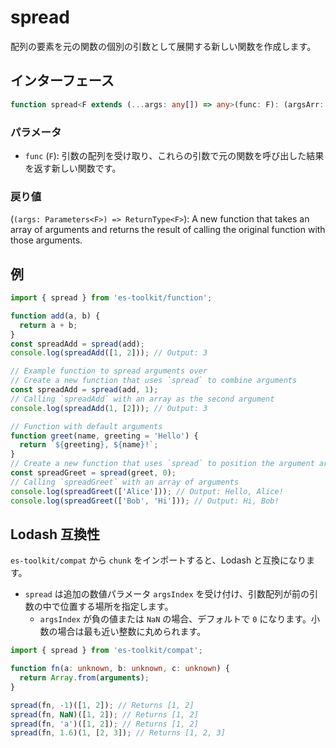 # spread

配列の要素を元の関数の個別の引数として展開する新しい関数を作成します。

## インターフェース

```typescript
function spread<F extends (...args: any[]) => any>(func: F): (argsArr: Parameters<F>) => ReturnType<F>;
```

### パラメータ

- `func` (`F`): 引数の配列を受け取り、これらの引数で元の関数を呼び出した結果を返す新しい関数です。

### 戻り値

(`(args: Parameters<F>) => ReturnType<F>`): A new function that takes an array of arguments and returns the result of calling the original function with those arguments.

## 例

```typescript
import { spread } from 'es-toolkit/function';

function add(a, b) {
  return a + b;
}
const spreadAdd = spread(add);
console.log(spreadAdd([1, 2])); // Output: 3

// Example function to spread arguments over
// Create a new function that uses `spread` to combine arguments
const spreadAdd = spread(add, 1);
// Calling `spreadAdd` with an array as the second argument
console.log(spreadAdd(1, [2])); // Output: 3

// Function with default arguments
function greet(name, greeting = 'Hello') {
  return `${greeting}, ${name}!`;
}
// Create a new function that uses `spread` to position the argument array at index 0
const spreadGreet = spread(greet, 0);
// Calling `spreadGreet` with an array of arguments
console.log(spreadGreet(['Alice'])); // Output: Hello, Alice!
console.log(spreadGreet(['Bob', 'Hi'])); // Output: Hi, Bob!
```

## Lodash 互換性

`es-toolkit/compat` から `chunk` をインポートすると、Lodash と互換になります。

- `spread` は追加の数値パラメータ `argsIndex` を受け付け、引数配列が前の引数の中で位置する場所を指定します。
  - `argsIndex` が負の値または `NaN` の場合、デフォルトで `0` になります。小数の場合は最も近い整数に丸められます。

```typescript
import { spread } from 'es-toolkit/compat';

function fn(a: unknown, b: unknown, c: unknown) {
  return Array.from(arguments);
}

spread(fn, -1)([1, 2]); // Returns [1, 2]
spread(fn, NaN)([1, 2]); // Returns [1, 2]
spread(fn, 'a')([1, 2]); // Returns [1, 2]
spread(fn, 1.6)(1, [2, 3]); // Returns [1, 2, 3]
```
